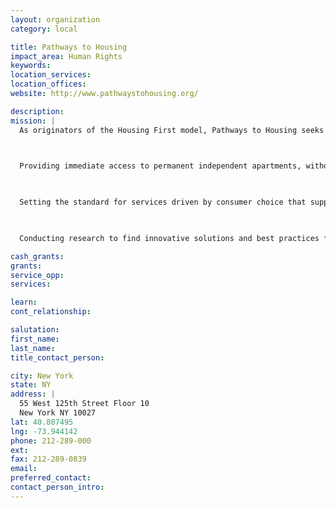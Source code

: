 ```yaml
---
layout: organization
category: local

title: Pathways to Housing
impact_area: Human Rights
keywords: 
location_services: 
location_offices: 
website: http://www.pathwaystohousing.org/

description: 
mission: |
  As originators of the Housing First model, Pathways to Housing seeks to transform individual lives by ending homelessness and supporting recovery for those with psychiatric disabilities.  We believe housing is a basic human right, and aspire to change the practice of homeless services by:

  

  Providing immediate access to permanent independent apartments, without preconditions

  

  Setting the standard for services driven by consumer choice that support recovery and community integration

  

  Conducting research to find innovative solutions and best practices for those who suffer from mental illness and homelessness

cash_grants: 
grants: 
service_opp: 
services: 

learn: 
cont_relationship: 

salutation: 
first_name: 
last_name: 
title_contact_person: 

city: New York
state: NY
address: |
  55 West 125th Street Floor 10   
  New York NY 10027
lat: 40.807495
lng: -73.944142
phone: 212-289-000
ext: 
fax: 212-289-0839
email: 
preferred_contact: 
contact_person_intro: 
---
```

